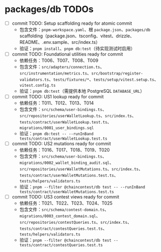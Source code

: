# packages/db TODOs

- [ ] commit TODO: Setup scaffolding ready for atomic commit
  - 包含文件：`pnpm-workspace.yaml`、根 `package.json`、`packages/db` scaffolding（package.json、tsconfig、vitest、drizzle、README、.env.sample、src/index.ts）
  - 验证：`pnpm install`、`pnpm db:test`（待实现测试时启用）
- [ ] commit TODO: Foundational utilities ready for commit
  - 依赖任务：T006、T007、T008、T009
  - 包含文件：`src/adapters/connection.ts`、`src/instrumentation/metrics.ts`、`src/bootstrap/register-validators.ts`、`tests/fixtures/*`、`tests/setup/vitest.setup.ts`、`vitest.config.ts`
  - 验证：`pnpm db:test`（需提供本地 PostgreSQL `DATABASE_URL`）
- [ ] commit TODO: US1 lookup ready for commit
  - 依赖任务：T011、T012、T013、T014
  - 包含文件：`src/schema/user-bindings.ts`、`src/repositories/userWalletLookup.ts`、`src/index.ts`、`tests/contract/userWalletLookup.test.ts`、`migrations/0001_user_bindings.sql`
  - 验证：`pnpm db:test -- --runInBand tests/contract/userWalletLookup.test.ts`
- [ ] commit TODO: US2 mutations ready for commit
  - 依赖任务：T016、T017、T018、T019、T020
  - 包含文件：`src/schema/user-bindings.ts`、`migrations/0002_wallet_binding_audit.sql`、`src/repositories/userWalletMutations.ts`、`src/index.ts`、`tests/contract/userWalletMutations.test.ts`、`tests/helpers/validators.ts`
  - 验证：`pnpm --filter @chaincontest/db test -- --runInBand tests/contract/userWalletMutations.test.ts`
- [ ] commit TODO: US3 contest views ready for commit
  - 依赖任务：T021、T022、T023、T024、T025
  - 包含文件：`src/schema/contest-domain.ts`、`migrations/0003_contest_domain.sql`、`src/repositories/contestQueries.ts`、`src/index.ts`、`tests/contract/contestQueries.test.ts`、`tests/helpers/validators.ts`
  - 验证：`pnpm --filter @chaincontest/db test -- tests/contract/contestQueries.test.ts`

